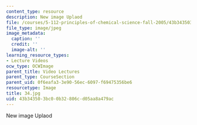 ```yaml
---
content_type: resource
description: New image Uplaod
file: /courses/5-112-principles-of-chemical-science-fall-2005/43b343503bc00b32806cd05aa8a479ac_34.jpg
file_type: image/jpeg
image_metadata:
  caption: ''
  credit: ''
  image-alt: ''
learning_resource_types:
- Lecture Videos
ocw_type: OCWImage
parent_title: Video Lectures
parent_type: CourseSection
parent_uid: 0f6eafa3-3e90-56ec-6097-f69475356be6
resourcetype: Image
title: 34.jpg
uid: 43b34350-3bc0-0b32-806c-d05aa8a479ac
---
```

New image Uplaod

